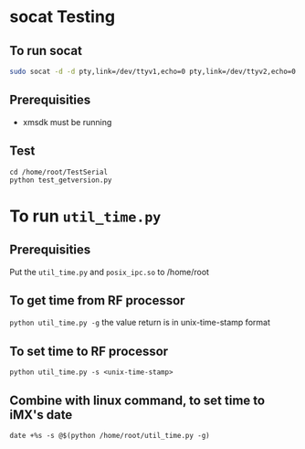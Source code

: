 # socat Testing

## To run socat
```bash
sudo socat -d -d pty,link=/dev/ttyv1,echo=0 pty,link=/dev/ttyv2,echo=0
```

## Prerequisities
- xmsdk must be running

## Test
```
cd /home/root/TestSerial
python test_getversion.py
```

# To run `util_time.py`

## Prerequisities
Put the `util_time.py` and `posix_ipc.so` to /home/root

## To get time from RF processor
`python util_time.py -g` the value return is in unix-time-stamp format

## To set time to RF processor
`python util_time.py -s <unix-time-stamp>`

## Combine with linux command, to set time to iMX's date
`date +%s -s @$(python /home/root/util_time.py -g)`
